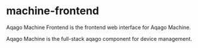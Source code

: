 # machine-frontend

Aqago Machine Frontend is the frontend web interface for Aqago Machine.

Aqago Machine is the full-stack aqago component for device management.

